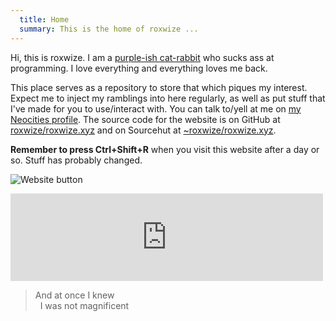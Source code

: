 ```yaml
---
  title: Home
  summary: This is the home of roxwize ...
---
```

Hi, this is <span class="t3t3">roxwize</span>. I am a [purple-ish cat-rabbit](me.html) who sucks ass at programming. I love everything and everything loves me back.

This place serves as a repository to store that which piques my interest. Expect me to inject my ramblings into here regularly, as well as put stuff that I've made for you to use/interact with. You can talk to/yell at me on [my Neocities profile](https://neocities.org/site/hoylecake). The source code for the website is on GitHub at [roxwize/roxwize.xyz](https://github.com/roxwize/roxwize.xyz) and on Sourcehut at [~roxwize/roxwize.xyz](https://sr.ht/~roxwize/roxwize.xyz/).

**Remember to press Ctrl+Shift+R** when you visit this website after a day or so. Stuff has probably changed.

<img src="../static/img/button.png" alt="Website button" title="Website button" class="btn" /><br />

<iframe src="https://roxwize.xyz/ext/trlm/?internalstyle=1&incss=%40import%20url%28%27https%3A%2F%2Ffonts.googleapis.com%2Fcss2%3Ffamily%3DMontserrat%3Awght%40400%3B700%26display%3Dswap%27%29%3B%23titleheader%2C%23dontremovemeplease%7Bfont-family%3A%22Montserrat%22%7D%23titleheader%7Bfont-weight%3Abold%7D%23dontremovemeplease%7Bfont-size%3A8pt%7D" frameborder="0" scrolling="no" width="500" height="140"></iframe> <!-- this will definitely need to be updated later -->

<blockquote>
  And at once I knew<br />
  &nbsp;&nbsp;I was not magnificent
</blockquote>
